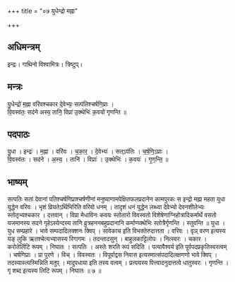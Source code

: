 +++
title = "०७ युधेन्द्रो मह्ना"

+++
## अधिमन्त्रम्
इन्द्रः। गाथिनो विश्वामित्रः। त्रिष्टुप्।

## मन्त्रः
यु॒धेन्द्रो॑ म॒ह्ना वरि॑वश्चकार दे॒वेभ्यः॒ सत्प॑तिश्चर्षणि॒प्राः ।  
वि॒वस्व॑तः॒ सद॑ने अस्य॒ तानि॒ विप्रा॑ उ॒क्थेभिः॑ क॒वयो॑ गृणन्ति ॥

## पदपाठः
यु॒धा । इन्द्रः॑ । म॒ह्ना । वरि॑वः । च॒का॒र॒ । दे॒वेभ्यः॑ । सत्ऽप॑तिः । च॒र्ष॒णि॒ऽप्राः ।  
वि॒वस्व॑तः । सद॑ने । अ॒स्य॒ । तानि॑ । विप्राः॑ । उ॒क्थेभिः॑ । क॒वयः॑ । गृ॒ण॒न्ति॒ ॥

## भाष्यम्
सत्पतिः सतां देवानां पतिश्चर्षणिप्राश्चर्षणीनां मनुष्याणामपेक्षितफलप्रदानेन कामपुरकः स इन्द्रो मह्ना महता युधा युद्धेन वरिवः । भृशं व्रियतेऽर्थिभिरिति वरिवो धनम् । तादृशं धनं युद्धेन लब्ध्वा देवेभ्यो देवनशीलेभ्यः स्तोतृभ्यश्चकार । दत्तवान् । विप्रा मेधाविनः कवयः स्तोतारो विवस्वतो विशेषेणाग्निहोत्रादिकर्मार्थे वसतो यजमानस्य सदने गृहेऽस्येन्दस्य तानि व्रुत्रहननबहुप्रदानानि कर्माण्य्क्थेभिः स्तोत्रैर्गृणन्ति । स्तुवन्ति ॥ युधा । युध सम्प्रहारे । भावे सम्पदादिलक्शनः क्विप् । सावेकाच इति विभक्तेरुदात्तता । वरिवः । वृञ् वरण इत्यस्य यङ् लुकि ऋतश्चेत्यभ्यासस्य रिगागमः । तदन्तादसुन् । बाहुलकाट्टिलोपः । नित्स्वरः । चकार । करोतेर्लिटि रूपम् । निघातः । सत्पतिः । अस्तेः शरति रूपं सदिति । पत्यावैश्वर्य इति पूर्वपदप्रकृतिस्वरत्वम् । चर्षणिप्राः । प्रा पुरणे । विच् । विवस्वतः । विपूर्वाद्वस निवास इत्यस्मात्संपदादिलक्षणणो भावे क्विप् । तदस्यास्त्यस्मिन्निति मतुप् । मादुपधाया इति तस्य वत्वम् । प्रत्ययस्य पित्त्वादनुदात्तत्वे धातुस्वरः । गृणन्ति । गृ शब्द इत्यस्य लिटि रूपम् । निघातः ॥ ७ ॥